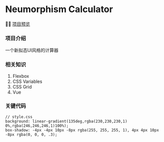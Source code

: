 <!--
 * @Author: Hyman Choi
 * @Date: 2021-01-12 21:06:36
 * @LastEditTime: 2021-01-20 22:19:27
 * @LastEditors: Hyman Choi
 * @Description: In User Settings Edit
 * @FilePath: /Treasure-Bag/Neumorphism-Calculator/README.md
-->
# Neumorphism Calculator

💁‍♂️ [项目预览](https://hymanchoi.github.io/Treasure-Bag/Neumorphism-Calculator/index.html)

### 项目介绍

一个新拟态UI风格的计算器

### 相关知识

1. Flexbox
2. CSS Variables  
3. CSS Grid  
4. Vue

### 关键代码

```
// style.css
background: linear-gradient(135deg,rgba(230,230,230,1) 0%,rgba(246,246,246,1)100%);
box-shadow: -4px -4px 10px -8px rgba(255, 255, 255, 1), 4px 4px 10px -8px rgba(0, 0, 0, .3);
```